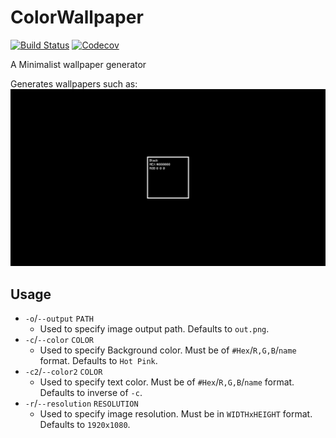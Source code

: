 # ColorWallpaper

[![Build Status](https://travis-ci.com/BranislavBajuzik/ColorWallpaper.svg?branch=master)](https://travis-ci.com/BranislavBajuzik/ColorWallpaper)
[![Codecov](https://codecov.io/gh/BranislavBajuzik/ColorWallpaper/branch/master/graph/badge.svg)](https://codecov.io/gh/BranislavBajuzik/ColorWallpaper)

A Minimalist wallpaper generator

Generates wallpapers such as:
![Example](example.png "Example")

## Usage
- `-o`/`--output` `PATH`
  - Used to specify image output path. Defaults to `out.png`.
- `-c`/`--color` `COLOR`
  - Used to specify Background color. Must be of `#Hex`/`R,G,B`/`name` format. Defaults to `Hot Pink`.
- `-c2`/`--color2` `COLOR`
  - Used to specify text color. Must be of `#Hex`/`R,G,B`/`name` format. Defaults to inverse of `-c`.
- `-r`/`--resolution` `RESOLUTION`
  - Used to specify image resolution. Must be in `WIDTHxHEIGHT` format. Defaults to `1920x1080`.
